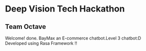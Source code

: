 # Deep Vision Tech Hackathon
## Team Octave

Welcome! done. BayMax an E-commerce chatbot.Level 3 chatbot:D
Developed using Rasa Framework !!
